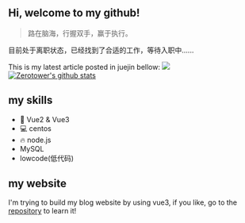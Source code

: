 ## Hi, welcome to my github!
> 路在脑海，行握双手，赢于执行。

目前处于离职状态，已经找到了合适的工作，等待入职中......
<!-- show juejin articles -->
This is my latest article posted in juejin bellow:
[![](https://github-readme-juejin-recent-article-flywith24.vercel.app/juejin?id=3466118627330413&&limit=1)](https://juejin.cn/user/3466118627330413/posts)
[![Zerotower's github stats](https://github-readme-stats.vercel.app/api?username=zerotower69)](https://github.com/anuraghazra/github-readme-stats)
## my skills
* 🔧 Vue2 & Vue3
* 💻 centos
* 🔥 node.js
* MySQL
* lowcode(低代码)

## my website
I'm trying to build my blog website by using vue3, if you like, go to the [repository](https://github.com/zerotower69/vue-blog) to learn it!
